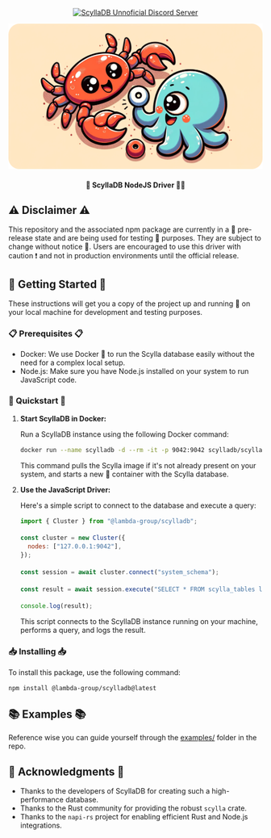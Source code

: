 <div align="center">

[![ScyllaDB Unnoficial Discord Server](https://img.shields.io/badge/ScyllaDB_Developers-Discord_Server-4C388C)](https://discord.gg/CzCT4cyRrr)

</div>

<div align="center">
  <a href="https://github.com/daniel-boll/scylla-javascript-driver">
    <img src="assets/logo.png" alt="Scylla Nodejs Driver" width="640" />
  </a>

  <h4>🚀 ScyllaDB NodeJS Driver 🧪🔧</h4>
</div>

## ⚠️ Disclaimer ⚠️

This repository and the associated npm package are currently in a 🐣 pre-release state and are being used for testing 🧪 purposes. They are subject to change without notice 📝. Users are encouraged to use this driver with caution ❗ and not in production environments until the official release.

## 🚀 Getting Started 🚀

These instructions will get you a copy of the project up and running 🏃 on your local machine for development and testing purposes.

### 📋 Prerequisites 📋

- Docker: We use Docker 🐳 to run the Scylla database easily without the need for a complex local setup.
- Node.js: Make sure you have Node.js installed on your system to run JavaScript code.

### 🌟 Quickstart 🌟

1. **Start ScyllaDB in Docker:**

   Run a ScyllaDB instance using the following Docker command:

   ```bash
   docker run --name scylladb -d --rm -it -p 9042:9042 scylladb/scylla --smp 2
   ```

   This command pulls the Scylla image if it's not already present on your system, and starts a new 🌟 container with the Scylla database.

2. **Use the JavaScript Driver:**

   Here's a simple script to connect to the database and execute a query:

   ```javascript
   import { Cluster } from "@lambda-group/scylladb";

   const cluster = new Cluster({
     nodes: ["127.0.0.1:9042"],
   });

   const session = await cluster.connect("system_schema");

   const result = await session.execute("SELECT * FROM scylla_tables limit ?", [1]).catch(console.error);

   console.log(result);
   ```

   This script connects to the ScyllaDB instance running on your machine, performs a query, and logs the result.

### 📥 Installing 📥

To install this package, use the following command:

```bash
npm install @lambda-group/scylladb@latest
```

## 📚 Examples 📚

Reference wise you can guide yourself through the [examples/](https://github.com/Daniel-Boll/scylla-javascript-driver/tree/main/examples) folder in the repo.

## 🙏 Acknowledgments 🙏

- Thanks to the developers of ScyllaDB for creating such a high-performance database.
- Thanks to the Rust community for providing the robust `scylla` crate.
- Thanks to the `napi-rs` project for enabling efficient Rust and Node.js integrations.

